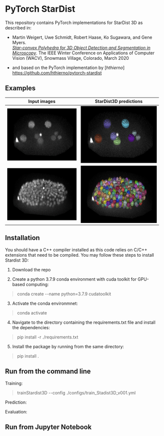 # PyTorch StarDist
This repository contains PyTorch implementations for StarDist 3D as described in:

- Martin Weigert, Uwe Schmidt, Robert Haase, Ko Sugawara, and Gene Myers.  
[*Star-convex Polyhedra for 3D Object Detection and Segmentation in Microscopy*](http://openaccess.thecvf.com/content_WACV_2020/papers/Weigert_Star-convex_Polyhedra_for_3D_Object_Detection_and_Segmentation_in_Microscopy_WACV_2020_paper.pdf). The IEEE Winter Conference on Applications of Computer Vision (WACV), Snowmass Village, Colorado, March 2020

- and based on the PyTorch implementation by [*hthierno*] https://github.com/hthierno/pytorch-stardist

## Examples

| Input images | StarDist3D predictions |
| ------- | ------- |
| ![C. elegans </em> early embryo](./example_images/Input_image_t22.png) | ![C. elegans early embryo with overlayed predictions](./example_images/Prediction_t22.png) |
| ![C. elegans early embryo](./example_images/Input_image_t168.png) | ![C. elegans early embryo with overlayed predictions](./example_images/Prediction_t168.png) |


## Installation

You should have a C++ compiler installed as this code relies on C/C++ extensions that need to be compiled. You may follow these steps to install Stardist 3D:

1. Download the repo

2. Create a python 3.7.9 conda environment with cuda toolkit for GPU-based computing:
> conda create --name <environment name> python=3.7.9 cudatoolkit

3. Activate the conda environmnet:
> conda activate <environment name>

4. Navigate to the directory containing the requirements.txt file and install the dependencies:
> pip install -r ./requirements.txt

5. Install the package by running from the same directory:
> pip install .

## Run from the command line

Training:
> trainStardist3D --config ./configs/train_Stadist3D_v001.yml

Prediction:

Evaluation:


## Run from Jupyter Notebook
